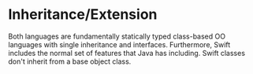 # Inheritance/Extension
Both languages are fundamentally statically typed class-based OO languages with single inheritance and interfaces. Furthermore, Swift includes the normal set of features that Java has including.
Swift classes don't inherit from a base object class.
